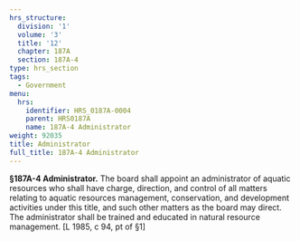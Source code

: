 ```yaml
---
hrs_structure:
  division: '1'
  volume: '3'
  title: '12'
  chapter: 187A
  section: 187A-4
type: hrs_section
tags:
  - Government
menu:
  hrs:
    identifier: HRS_0187A-0004
    parent: HRS0187A
    name: 187A-4 Administrator
weight: 92035
title: Administrator
full_title: 187A-4 Administrator
---
```

**§187A-4 Administrator.** The board shall appoint an administrator of aquatic resources who shall have charge, direction, and control of all matters relating to aquatic resources management, conservation, and development activities under this title, and such other matters as the board may direct. The administrator shall be trained and educated in natural resource management. [L 1985, c 94, pt of §1]
